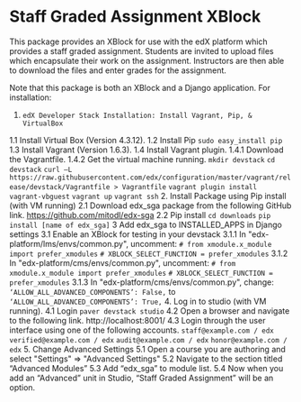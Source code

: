 Staff Graded Assignment XBlock
==============================

This package provides an XBlock for use with the edX platform which provides a staff graded assignment. Students are invited to upload files which encapsulate their work on the assignment. Instructors are then able to download the files and enter grades for the assignment.

Note that this package is both an XBlock and a Django application. For installation:

1.     edX Developer Stack Installation: Install Vagrant, Pip, & VirtualBox
1.1    Install Virtual Box (Version 4.3.12).
1.2    Install Pip ```sudo easy_install pip```
1.3    Install Vagrant (Version 1.6.3).
1.4    Install Vagrant plugin.
1.4.1  Download the Vagrantfile.
1.4.2  Get the virtual machine running.
```mkdir devstack```
```cd devstack```
```curl –L https://raw.githubusercontent.com/edx/configuration/master/vagrant/release/devstack/Vagrantfile > Vagrantfile```
```vagrant plugin install vagrant-vbguest```
```vagrant up```
```vagrant ssh```
2.     Install Package using Pip install (with VM running)
2.1    Download edx_sga package from the following GitHub link.
       https://github.com/mitodl/edx-sga
2.2    Pip install
       ```cd downloads```
       ```pip install [name of edx_sga]```
3      Add edx_sga to INSTALLED_APPS in Django settings
3.1    Enable an XBlock for testing in your devstack
3.1.1  In "edx-platform/lms/envs/common.py", uncomment:
```# from xmodule.x_module import prefer_xmodules```
```# XBLOCK_SELECT_FUNCTION = prefer_xmodules```
3.1.2  In "edx-platform/cms/envs/common.py", uncomment:
```# from xmodule.x_module import prefer_xmodules```
```# XBLOCK_SELECT_FUNCTION = prefer_xmodules```
3.1.3  In "edx-platform/cms/envs/common.py", change:
```‘ALLOW_ALL_ADVANCED_COMPONENTS’: False,```
to
```‘ALLOW_ALL_ADVANCED_COMPONENTS’: True,```
4.     Log in to studio (with VM running).
4.1    Login
```paver devstack studio```
4.2    Open a browser and navigate to the following link.
http://localhost:8001/
4.3    Login through the user interface using one of the following accounts.
```staff@example.com / edx```
```verified@example.com / edx```
```audit@example.com / edx```
```honor@example.com / edx```
5.     Change Advanced Settings
5.1    Open a course you are authoring and select "Settings" ⇒ "Advanced Settings"
5.2    Navigate to the section titled “Advanced Modules”
5.3    Add “edx_sga” to module list.
5.4    Now when you add an “Advanced” unit in Studio, “Staff Graded Assignment” will be an option.
